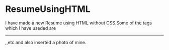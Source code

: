 # ResumeUsingHTML
I have made a new Resume using HTML without CSS.Some of the tags which I have useded are <hr>,<table>,etc and also inserted a photo of mine.
